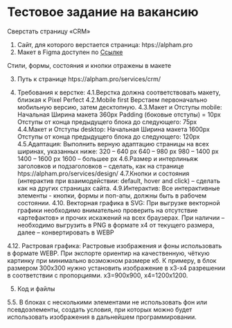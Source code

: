# Тестовое задание на вакансию
Сверстать страницу «CRM»
1. Сайт, для которого верстается страница: htps://alpham.pro
2. Макет в Figma доступен по <a href="https://www.figma.com/design/v2n7kx6SfiXMWWI3nyQmHg/%D0%A2%D0%B5%D1%81%D1%82%D0%BE%D0%B2%D0%BE%D0%B5-%D0%B7%D0%B0%D0%B4%D0%B0%D0%BD%D0%B8%D0%B5_Alpham.pro_%D0%92%D0%B5%D1%80%D1%81%D1%82%D0%B0%D0%BB%D1%8C%D1%89%D0%B8%D0%BA-%2F-Frontend-%D1%80%D0%B0%D0%B7%D1%80%D0%B0%D0%B1%D0%BE%D1%82%D1%87%D0%B8%D0%BA?node-id=0-1"> Ссылке </a>

Стили, формы, состояния и кнопки отражены в макете


3. Путь к странице htps://alpham.pro/services/crm/


4. Требования к верстке:
4.1.Верстка должна соответствовать макету, близкая к Pixel Perfect
4.2.Mobile first
Верстаем первоначально мобильную версию, затем десктопную.
4.3.Макет и Отступы mobile:
Начальная Ширина макета 360px
Padding (боковые отступы) = 10px
Отступы от конца предыдущего блока до следующего: 75px
4.4.Макет и Отступы desktop:
Начальная Ширина макета 1600px
Отступы от конца предыдущего блока до следующего: 120px
4.5.Адаптация:
Выполнить верную адаптацию страницы на всех ширинах, указанных ниже:
320 – 640 px
640 – 980 px
980 – 1400 px
1400 – 1600 px
1600 – большее px
4.6.Размер и интерлиньяж заголовков и подзаголовков – сделать, как на странице
htps://alpham.pro/services/design/
4.7.Кнопки и состояния (интерактив при взаимодействии: default, hover and click)
– сделать как на других страницах сайта.
4.9.Интерактив:
Все интерактивные элементы - кнопки, формы и поп-апы, должны быть в 
рабочем состоянии. 
4.10. Векторная графика в SVG:
При выгрузке векторной графики необходимо внимательно проверить на 
отсутствие «артефактов» и прочих искажений на всех браузерах. При наличии –
необходимо выгрузить в PNG в формате х4 от текущего размера, далее –
конвертировать в WEBP

4.12. Растровая графика:
Растровые изображения и фоны использовать в формате WEBP. При экспорте 
ориентир на качественную, чёткую картинку при минимально возможном 
размере кб. К примеру, в блок размером 300х300 нужно установить 
изображение в х3-х4 разрешении в соответствии с пропорциями. х3=900х900, 
х4=1200х1200.

5. Код и файлы

5.5. В блоках с несколькими элементами не использовать фон или 
псевдоэлементы, создать условия, при которых можно будет использовать 
изображения в дальнейшем программировании.


